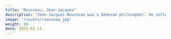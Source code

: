 ```yaml
---
title: "Rousseau, Jean-Jacques"
description: "Jean-Jacques Rousseau was a Genevan philosopher. He influenced the Enlightenment throughout Europe and the French Revolution and the development of modern political, economic, and educational thought."
image: "/covers/rousseau.jpg"
weight: 90
date: 2025-01-11
---
```

